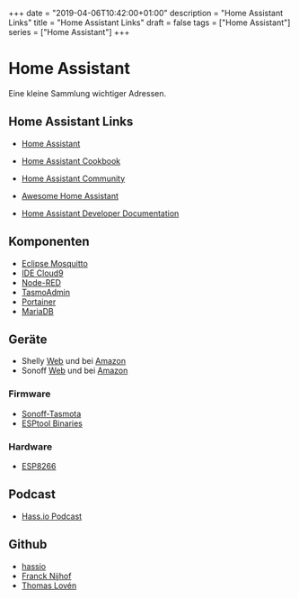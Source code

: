 +++
date        = "2019-04-06T10:42:00+01:00"
description = "Home Assistant Links"
title       = "Home Assistant Links"
draft       = false
tags        =  ["Home Assistant"]
series      =  ["Home Assistant"]
+++
# Home Assistant 

Eine kleine Sammlung wichtiger Adressen.
<!--more-->

## Home Assistant Links

- [Home Assistant][ha]
- [Home Assistant Cookbook][hacb]

- [Home Assistant Community][hac]
- [Awesome Home Assistant][aha]
- [Home Assistant Developer Documentation][hasev]

## Komponenten

- [Eclipse Mosquitto][mosquitto]
- [IDE Cloud9][cloud9]
- [Node-RED][]
- [TasmoAdmin][]
- [Portainer][]
- [MariaDB][]

## Geräte

- Shelly [Web][shelly] und bei [Amazon][am-she]
- Sonoff [Web][sonoff] und bei [Amazon][am-son]

### Firmware

- [Sonoff-Tasmota][Tasmota]
- [ESPtool Binaries][esptool]

### Hardware

- [ESP8266][ESP8266-01S]

## Podcast

- [Hass.io Podcast][hapc]

## Github

- [hassio](https://github.com/topics/hassio)
- [Franck Nijhof](https://github.com/frenck)
- [Thomas Lovén](https://github.com/thomasloven)

[ha]: https://www.home-assistant.io/  "Home Assistant"
[hacb]: https://www.home-assistant.io/cookbook/ "Home Assistant Cookbook"
[aha]: https://www.awesome-ha.com/ "Awesome Home Assistant"
[hac]: https://community.home-assistant.io/ "Home Assistant Community"
[hasev]: https://developers.home-assistant.io/en/  "Home Assistant Developer documentation"

[mosquitto]: https://mosquitto.org "Eclipse Mosquitto"
[cloud9]: https://aws.amazon.com/de/cloud9/ "Amazon Cloud9"
[Node-RED]: https://nodered.org "Node-Red ORG"
[TasmoAdmin]: https://github.com/reloxx13/TasmoAdmin "TasmoAdmin"
[Portainer]: https://www.portainer.io/ "Docker management made easy"
[MariaDB]: https://mariadb.org/ "One of the most popular database servers"

[shelly]: https://shelly.cloud "Shelly"
[am-she]: https://www.amazon.de/shelly "Shelly bei Amazon"
[sonoff]: https://sonoff.itead.cc/en "Sonoff"
[am-son]: https://www.amazon.de/sonoff "Sonoff bei Amazon"


[Tasmota]: https://github.com/arendst/Sonoff-Tasmota  "Sonoff-Tasmota"
[esptool]: https://github.com/igrr/esptool-ck/releases "ESPtool Windows Binary"

[ESP8266]: https://de.wikipedia.org/wiki/ESP8266 "ESP8266-1"

[hapc]: https://hasspodcast.io/feed/podcast "Hassio Podcast"



[ESP8266-01S]: https://www.az-delivery.de/collections/wifi-module/products/ESP8266-01?ls=de "ESP8266-01S"
[BME280]: https://www.az-delivery.de/products/gy-BME280?ls=de "GY-BME280"
[FTDI232RL]: https://www.az-delivery.de/products/ftdi-adapter-ft232rl?ls=de "FTDI Adapter"
[esp+usb]: https://www.az-delivery.de/collections/wifi-module/products/ESP8266-01s-mit-usb-adapter?ls=de "ESP8266-01S mit USB-Adapter" 
[AMS1711]: https://www.az-delivery.de/products/ams1117-stromversorgungsmodul?ls=de "AMS1117 Stromversorgungsmodul 3.3V"
